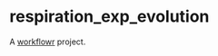 # respiration_exp_evolution

A [workflowr][] project.

[workflowr]: https://github.com/jdblischak/workflowr
